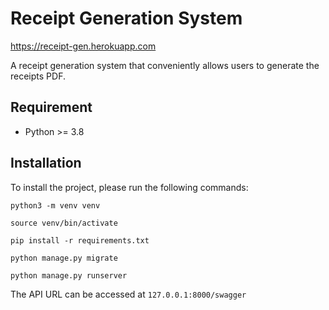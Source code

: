 # Receipt Generation System

https://receipt-gen.herokuapp.com

A receipt generation system that conveniently allows users to generate the receipts PDF.

## Requirement

- Python >= 3.8

## Installation

To install the project, please run the following commands:

`python3 -m venv venv`

`source venv/bin/activate`

`pip install -r requirements.txt`

`python manage.py migrate`

`python manage.py runserver`

The API URL can be accessed at `127.0.0.1:8000/swagger`

